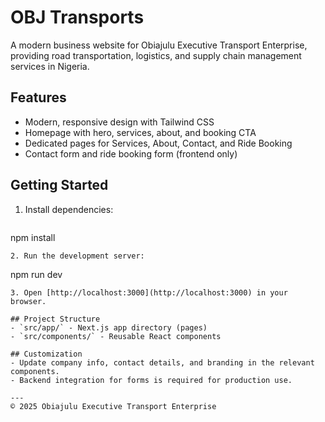 # OBJ Transports

A modern business website for Obiajulu Executive Transport Enterprise, providing road transportation, logistics, and supply chain management services in Nigeria.

## Features
- Modern, responsive design with Tailwind CSS
- Homepage with hero, services, about, and booking CTA
- Dedicated pages for Services, About, Contact, and Ride Booking
- Contact form and ride booking form (frontend only)

## Getting Started

1. Install dependencies:
   ```
npm install
   ```
2. Run the development server:
   ```
npm run dev
   ```
3. Open [http://localhost:3000](http://localhost:3000) in your browser.

## Project Structure
- `src/app/` - Next.js app directory (pages)
- `src/components/` - Reusable React components

## Customization
- Update company info, contact details, and branding in the relevant components.
- Backend integration for forms is required for production use.

---
© 2025 Obiajulu Executive Transport Enterprise
